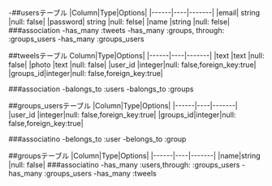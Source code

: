 -##usersテーブル
|Column|Type|Options|
|------|----|-------|
|email|    string |null: false|
|password| string |null: felse|
|name     |string |null: felse|
###association
-has_many   :tweets
-has_many   :groups, through: :groups_users
-has_many   :groups_users


##tweelsテーブル
Column|Type|Options|
|------|----|-------|
|text     |text   |null: false|
|photo    |text   |null: false|
|user_id  |integer|null: false,foreign_key:true|
|groups_id|integer|null: false,foreign_key:true|

###association
-balongs_to :users
-balongs_to :groups

##groups_usersテーブル
|Column|Type|Options|
|------|----|-------|
|user_id  |integer|null: false,foreign_key:true|
|groups_id|integer|null: false,foreign_key:true|

###associatino
-belongs_to :user
-belongs_to :group

##groupsテーブル
|Column|Type|Options|
|------|----|-------|
|name|string |null: false|
###associatino
-has_many   :users,through: :groups_users
-has_many :groups_users
-has_many :tweels